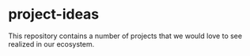# project-ideas
This repository contains a number of projects that we would love to see realized in our ecosystem.
